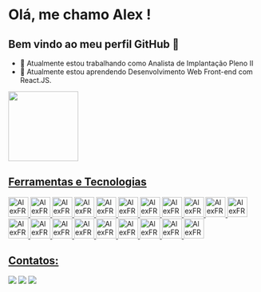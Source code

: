 # Olá, me chamo Alex ! 

## Bem vindo ao meu perfil GitHub 👋

- 🔭 Atualmente estou trabalhando como Analista de Implantação Pleno II
- 🌱 Atualmente estou aprendendo Desenvolvimento Web Front-end com React.JS.

<div>
  <a href="https://github.com/AlexFRSM13">
  <img loading="lazy" height="140em" src="https://github-readme-stats.vercel.app/api/top-langs/?username=AlexFRSM13&layout=compact&langs_count=7&theme=tokyonight"/>
</div>

## Ferramentas e Tecnologias

<div>
  <img src="https://cdn.jsdelivr.net/gh/devicons/devicon@latest/icons/html5/html5-original.svg" width="40" height="40" alt="AlexFRSM13 - HTML" />
  <img src="https://cdn.jsdelivr.net/gh/devicons/devicon@latest/icons/css3/css3-original.svg" width="40" height="40" alt="AlexFRSM13 - CSS" />
  <img src="https://cdn.jsdelivr.net/gh/devicons/devicon@latest/icons/javascript/javascript-original.svg" width="40" height="40" alt="AlexFRSM13 - JavaScript" />
  <img src="https://cdn.jsdelivr.net/gh/devicons/devicon@latest/icons/react/react-original.svg" width="40" height="40" alt="AlexFRSM13 - React.JS" />
  <img src="https://cdn.jsdelivr.net/gh/devicons/devicon@latest/icons/typescript/typescript-original.svg" width="40" height="40" alt="AlexFRSM13 - TypeScript" />
  <img src="https://cdn.jsdelivr.net/gh/devicons/devicon@latest/icons/vitejs/vitejs-original.svg" width="40" height="40" alt="AlexFRSM13 - Vite" />
  <img src="https://cdn.jsdelivr.net/gh/devicons/devicon@latest/icons/reactrouter/reactrouter-original.svg" width="40" height="40" alt="AlexFRSM13 - React Router" />
  <img src="https://cdn.jsdelivr.net/gh/devicons/devicon@latest/icons/axios/axios-plain.svg" width="40" height="40" alt="AlexFRSM13 - Axios" />
  <img src="https://cdn.jsdelivr.net/gh/devicons/devicon@latest/icons/tailwindcss/tailwindcss-original.svg" width="40" height="40" alt="AlexFRSM13 - TailwindCSS" />
  <img src="https://cdn.jsdelivr.net/gh/devicons/devicon@latest/icons/vitest/vitest-original.svg" width="40" height="40" alt="AlexFRSM13 - Vitest" />
  <img src="https://cdn.jsdelivr.net/gh/devicons/devicon@latest/icons/nextjs/nextjs-original.svg" width="40" height="40" alt="AlexFRSM13 - Next.JS" />
  <img src="https://cdn.jsdelivr.net/gh/devicons/devicon@latest/icons/storybook/storybook-original.svg" width="40" height="40" alt="AlexFRSM13 - Storybook" />
  <img src="https://cdn.jsdelivr.net/gh/devicons/devicon@latest/icons/vercel/vercel-original.svg" width="40" height="40" alt="AlexFRSM13 - Vercel" />
  <img src="https://cdn.jsdelivr.net/gh/devicons/devicon@latest/icons/prisma/prisma-original.svg" width="40" height="40" alt="AlexFRSM13 - Prisma" />
  <img src="https://cdn.jsdelivr.net/gh/devicons/devicon@latest/icons/redux/redux-original.svg" width="40" height="40" alt="AlexFRSM13 - Redux" />
  <img src="https://cdn.jsdelivr.net/gh/devicons/devicon@latest/icons/cypressio/cypressio-original.svg" width="40" height="40" alt="AlexFRSM13 - Cypress" />
  <img src="https://cdn.jsdelivr.net/gh/devicons/devicon@latest/icons/jest/jest-plain.svg" width="40" height="40" alt="AlexFRSM13 - Jest" />
  <img src="https://cdn.jsdelivr.net/gh/devicons/devicon@latest/icons/git/git-original.svg" width="40" height="40" alt="AlexFRSM13 - Git" />
  <img src="https://cdn.jsdelivr.net/gh/devicons/devicon@latest/icons/github/github-original.svg" width="40" height="40" alt="AlexFRSM13 - GitHub" />
  <img src="https://cdn.jsdelivr.net/gh/devicons/devicon@latest/icons/githubactions/githubactions-original.svg" width="40" height="40" alt="AlexFRSM13 - GitHub Actions" />
</div>

## Contatos:

<div>
  <a href="https://instagram.com/alexfsm1304" target="_blank"><img loading="lazy" src="https://img.shields.io/badge/-Instagram-%23E4405F?style=for-the-badge&logo=instagram&logoColor=white" target="_blank"></a>
  <a href = "mailto:alexfernandorsm1304@gmail.com"><img loading="lazy" src="https://img.shields.io/badge/Gmail-D14836?style=for-the-badge&logo=gmail&logoColor=white" target="_blank"></a>
  <a href="https://www.linkedin.com/in/alex-fernando-0542aa279/" target="_blank"><img loading="lazy" src="https://img.shields.io/badge/-LinkedIn-%230077B5?style=for-the-badge&logo=linkedin&logoColor=white" target="_blank"></a>   
</div>

